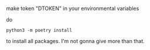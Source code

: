 make token "DTOKEN" in your environmental variables

do 
```
python3 -m poetry install
```
to install all packages.
I'm not gonna give more than that.